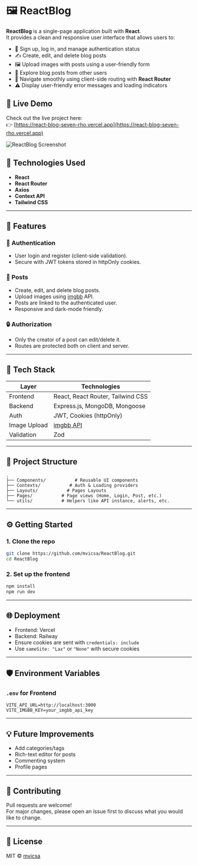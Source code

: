 # 🖼️ ReactBlog

**ReactBlog** is a single-page application built with **React**.  
It provides a clean and responsive user interface that allows users to:

- 🔐 Sign up, log in, and manage authentication status
- ✍️ Create, edit, and delete blog posts
- 🖼️ Upload images with posts using a user-friendly form
- 🔎 Explore blog posts from other users
- 🔄 Navigate smoothly using client-side routing with **React Router**
- ⚠️ Display user-friendly error messages and loading indicators

## 🔗 Live Demo

Check out the live project here:  
👉 [https://react-blog-seven-rho.vercel.app](https://react-blog-seven-rho.vercel.app)

![ReactBlog Screenshot](https://i.ibb.co/ZR1Wj5ZS/screencapture-react-blog-seven-rho-vercel-app-2025-06-12-19-21-43.png)


## 📁 Technologies Used

- **React**
- **React Router**
- **Axios**
- **Context API**
- **Tailwind CSS**

---

## 🚀 Features

### 👥 Authentication
- User login and register (client-side validation).
- Secure with JWT tokens stored in httpOnly cookies.

### 📝 Posts
- Create, edit, and delete blog posts.
- Upload images using [imgbb](https://imgbb.com/) API.
- Posts are linked to the authenticated user.
- Responsive and dark-mode friendly.

### 🔒 Authorization
- Only the creator of a post can edit/delete it.
- Routes are protected both on client and server.

---

## 🧱 Tech Stack

| Layer       | Technologies                          |
|-------------|----------------------------------------|
| Frontend    | React, React Router, Tailwind CSS      |
| Backend     | Express.js, MongoDB, Mongoose          |
| Auth        | JWT, Cookies (httpOnly)                |
| Image Upload| [imgbb API](https://api.imgbb.com/)    |
| Validation  | Zod                                    |

---

## 📂 Project Structure

```
.
├── Components/           # Reusable UI components
├── Contexts/           # Auth & Loading providers
├── Layouts/           # Pages Layouts
├── Pages/           # Page views (Home, Login, Post, etc.)
└── utils/           # Helpers like API instance, alerts, etc.
```

---

## ⚙️ Getting Started

### 1. Clone the repo
```bash
git clone https://github.com/mvicsa/ReactBlog.git
cd ReactBlog
```

### 2. Set up the frontend

```bash
npm install
npm run dev
```

---

## 🌐 Deployment
- Frontend: Vercel
- Backend: Railway
- Ensure cookies are sent with `credentials: include`
- Use `sameSite: "Lax"` or `"None"` with secure cookies

---

## 🛡️ Environment Variables

### `.env` for Frontend

```env
VITE_API_URL=http://localhost:3000
VITE_IMGBB_KEY=your_imgbb_api_key
```

---

## 💡 Future Improvements

- Add categories/tags
- Rich-text editor for posts
- Commenting system
- Profile pages

---

## 🤝 Contributing

Pull requests are welcome!  
For major changes, please open an issue first to discuss what you would like to change.

---

## 📄 License

MIT © [mvicsa](https://github.com/mvicsa)